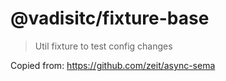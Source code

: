 # @vadisitc/fixture-base

> Util fixture to test config changes

Copied from: https://github.com/zeit/async-sema
